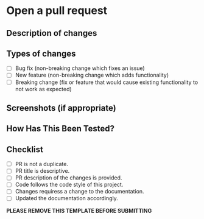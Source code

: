 # Open a pull request

## Description of changes
<!-- Please provide a description of the change here. -->
<!--- Why is this change required? What problem does it solve? -->
<!--- If it fixes an open issue, please link to the issue here. -->

## Types of changes
<!--- What types of changes does your code introduce? Put an `x` in all the boxes that apply: -->
- [ ] Bug fix (non-breaking change which fixes an issue)
- [ ] New feature (non-breaking change which adds functionality)
- [ ] Breaking change (fix or feature that would cause existing functionality to not work as expected)

## Screenshots (if appropriate)
<!-- Please provide screenshots of the changes here (if appropriate). -->

## How Has This Been Tested?
<!--- Please describe in detail how you tested your changes. -->
<!--- Include details of your testing environment, tests ran to see how -->
<!--- your change affects other areas of the code, etc. -->

## Checklist
<!--- Go over all the following points, and put an `x` in all the boxes that apply. -->
- [ ] PR is not a duplicate.
- [ ] PR title is descriptive.
- [ ] PR description of the changes is provided.
- [ ] Code follows the code style of this project.
- [ ] Changes requiress a change to the documentation.
- [ ] Updated the documentation accordingly.

**PLEASE REMOVE THIS TEMPLATE BEFORE SUBMITTING**
